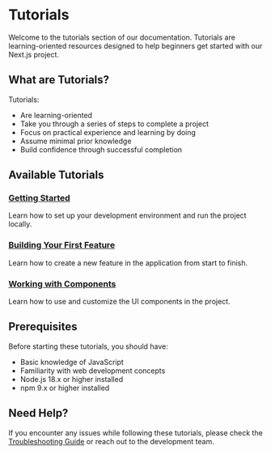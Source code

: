 # Tutorials

Welcome to the tutorials section of our documentation. Tutorials are learning-oriented resources designed to help beginners get started with our Next.js project.

## What are Tutorials?

Tutorials:
- Are learning-oriented
- Take you through a series of steps to complete a project
- Focus on practical experience and learning by doing
- Assume minimal prior knowledge
- Build confidence through successful completion

## Available Tutorials

### [Getting Started](./getting-started.md)
Learn how to set up your development environment and run the project locally.

### [Building Your First Feature](./first-feature.md)
Learn how to create a new feature in the application from start to finish.

### [Working with Components](./working-with-components.md)
Learn how to use and customize the UI components in the project.

## Prerequisites

Before starting these tutorials, you should have:
- Basic knowledge of JavaScript
- Familiarity with web development concepts
- Node.js 18.x or higher installed
- npm 9.x or higher installed

## Need Help?

If you encounter any issues while following these tutorials, please check the [Troubleshooting Guide](../how-to-guides/troubleshooting.md) or reach out to the development team.
